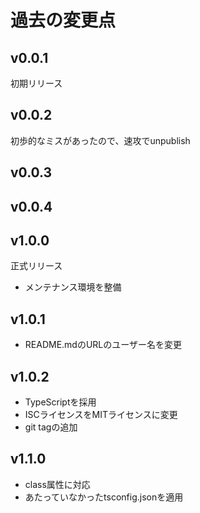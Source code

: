 # 過去の変更点
## v0.0.1
初期リリース

## v0.0.2
初歩的なミスがあったので、速攻でunpublish

## v0.0.3

## v0.0.4

## v1.0.0
正式リリース
* メンテナンス環境を整備

## v1.0.1
* README.mdのURLのユーザー名を変更

## v1.0.2
  * TypeScriptを採用
  * ISCライセンスをMITライセンスに変更
  * git tagの追加

## v1.1.0
  * class属性に対応
  * あたっていなかったtsconfig.jsonを適用